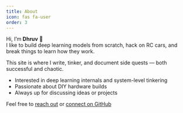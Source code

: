 ```yaml
---
title: About
icon: fas fa-user
order: 3
---
```


Hi, I’m **Dhruv** 👋  
I like to build deep learning models from scratch, hack on RC cars, and break things to learn how they work.

This site is where I write, tinker, and document side quests — both successful and chaotic.

- Interested in deep learning internals and system-level tinkering
- Passionate about DIY hardware builds
- Always up for discussing ideas or projects

Feel free to [reach out](mailto:dhruvn853@gmail.com) or [connect on GitHub](https://github.com/Dristro)
